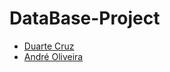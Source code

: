 # DataBase-Project

* [Duarte Cruz](https://github.com/DuarteCruz31)
* [André Oliveira](https://github.com/andreaoliveira9)
